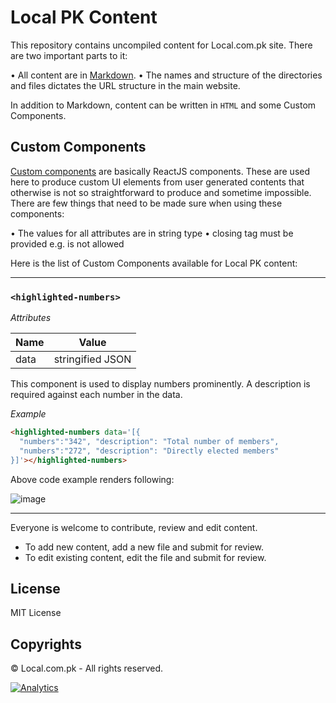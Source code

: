 # Local PK Content

This repository contains uncompiled content for Local.com.pk site. There are two important parts to it:

• All content are in [Markdown](https://guides.github.com/features/mastering-markdown/).
• The names and structure of the directories and files dictates the URL structure in the main website.

In addition to Markdown, content can be written in `HTML` and some Custom Components.

## Custom Components

[Custom components](https://using-remark.gatsbyjs.org/custom-components/) are basically ReactJS components. These are used here to produce custom UI elements from user generated contents that otherwise is not so straightforward to produce and sometime impossible. There are few things that need to be made sure when using these components:

• The values for all attributes are in string type
• closing tag must be provided e.g. <my-component /> is not allowed

Here is the list of Custom Components available for Local PK content:

---

### `<highlighted-numbers>`

*Attributes*

Name|Value
----|-----
data|stringified JSON

This component is used to display numbers prominently. A description is required against each number in the data.

*Example*

```html
<highlighted-numbers data='[{
  "numbers":"342", "description": "Total number of members", 
  "numbers":"272", "description": "Directly elected members"
}]'></highlighted-numbers>
```

Above code example renders following:

![image](https://user-images.githubusercontent.com/2131246/51764207-7e8b8200-20cc-11e9-8199-df07caf2b023.png)

---

Everyone is welcome to contribute, review and edit content.

- To add new content, add a new file and submit for review.
- To edit existing content, edit the file and submit for review.


## License
MIT License

## Copyrights
&copy; Local.com.pk - All rights reserved.

[![Analytics](https://ga-beacon.appspot.com/UA-50688851-1/localpk/content)](https://github.com/igrigorik/ga-beacon)
